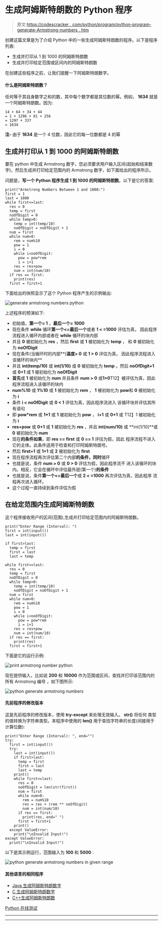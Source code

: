 # 生成阿姆斯特朗数的 Python 程序

> 原文:[https://codescracker . com/python/program/python-program-generate-Armstrong-numbers . htm](https://codescracker.com/python/program/python-program-generate-armstrong-numbers.htm)

创建这篇文章是为了介绍 Python 中的一些生成阿姆斯特朗数的程序。以下是程序列表:

*   生成并打印从 1 到 1000 的阿姆斯特朗数
*   生成并打印给定范围或区间内的阿姆斯特朗数

在创建这些程序之前，让我们提醒一下阿姆斯特朗数字。

#### 什么是阿姆斯特朗数？

任何等于其自身数字之和的数，其中每个数字都是其位数的幂。例如， **1634** 就是一个阿姆斯特朗数。因为:

```
14 + 64 + 34 + 44
= 1 + 1296 + 81 + 256
= 1297 + 337
= 1634
```

**注-** 由于 **1634** 是一个 4 位数，因此它的每一位数都是 4 的幂

## 生成并打印从 1 到 1000 的阿姆斯特朗数

要在 python 中生成 Armstrong 数字，您必须要求用户输入区间(起始和结束数字)，然后生成并打印给定范围内的 Armstrong 数字，如下面给出的程序所示。

问题是，**写一个 Python 程序生成 1 到 1000 的阿姆斯特朗数**。以下是它的答案:

```
print("Armstrong Numbers Between 1 and 1000:")
first = 1
last = 1000
while first<=last:
  res = 0
  temp = first
  noOfDigit = 0
  while temp>0:
    temp = int(temp/10)
    noOfDigit = noOfDigit + 1
  num = first
  while num>0:
    rem = num%10
    pow = 1
    i = 0
    while i<noOfDigit:
      pow = pow*rem
      i = i+1
    res = res+pow
    num = int(num/10)
  if res == first:
    print(res)
  first = first+1
```

下面给出的快照显示了这个 Python 程序产生的示例输出:

![generate armstrong numbers python](../Images/dcb157062a4032cd4515e40606038227.png)

上述程序的预演如下:

*   初始值，**第一个= 1** ，**最后一个= 1000**
*   现在条件 **while** 循环**第一个<=最后一个**或者 **1 < =1000** 评估为真， 因此程序流程进入循环内部或者在 **while** 循环的块内部
*   并且 **0** 被初始化为 **res** ，然后 **first** 或 **1** 被初始化为 **temp** ， 和 **0** 被初始化为 **noOfDigit**
*   现在条件(当循环时的内部**)**温度> 0** 或 **1 > 0** 评估为真， 因此程序流程进入该循环的块内**
*   并且 **int(temp/10)** 或 **int(1/10)** 或 **0** 被初始化为 **temp** 。然后 **noOfDigit+1**或 **0+1** 或 **1** 被初始化为 **noOfDigit**
*   **首先**或 **1** 被初始化为 **num** 并且条件 **num > 0** 或**1>0**T12】被评估为真，因此程序流程进入该循环的块内
*   **num%10** 或 **1%10** 或 **1** 被初始化为 **rem** ， **1** 被初始化为 **pow**和 **0** 被初始化为 **i**
*   条件 **i < noOfDigit** 或 **0 < 1** 评估为真，因此程序流进入 该循环块并评估其所有语句
*   即 **pow*rem** 或 **1*1** 或 **1** 被初始化为 **pow** ， **i+1** 或 **0+1** 或 T12】1 被初始化为 **i**
*   **res+pow** 或 **0+1** 或 **1** 被初始化为 **res** ，并且 **int(num/10)** 或 **int(1/10)**或 **0** 被初始化为 **num**
*   现在**的条件如果**，即 **res == first** 或 **0 == 1** 评估为假，因此 程序流程不进入它的主体。此条件适用于检查和打印阿姆斯特朗号。
*   然后 **first+1** 或 **1+1** 或 **2** 被初始化为 **first**
*   现在程序流程再次评估第二个内部**的条件，同时**循环
*   也就是说，条件 **num > 0** 或 **0 > 0** 评估为假，因此程序流不 进入该循环的块内。相反，它会在循环中评估最外层(第一个)**的条件**
*   也就是说，条件**第一个<=最后一个**或 **2 < =1000** 再次评估为真，因此程序 流程再次进入循环。
*   这个过程一直持续到条件评估为假

## 在给定范围内生成阿姆斯特朗数

这个程序接收用户的区间(范围),生成并打印给定范围内的阿姆斯特朗数。

```
print("Enter Range (Interval): ")
first = int(input())
last = int(input())

if first>last:
  temp = first
  first = last
  last = temp

while first<=last:
  res = 0
  temp = first
  noOfDigit = 0
  while temp>0:
    temp = int(temp/10)
    noOfDigit = noOfDigit + 1
  num = first
  while num>0:
    rem = num%10
    pow = 1
    i = 0
    while i<noOfDigit:
      pow = pow*rem
      i = i+1
    res = res+pow
    num = int(num/10)
  if res == first:
    print(res)
  first = first+1
```

下面是它的运行示例:

![print armstrong number python](../Images/68d13307e95983b8d13d3a9752299c76.png)

现在提供输入，比如说 **200** 和 **10000** 作为范围或区间，查找并打印该范围内的所有 Armstrong 编号 ，如下图所示:

![python generate armstrong numbers](../Images/3dca0d51fbe83e4cc9b26b761d01a17e.png)

#### 先前程序的修改版本

这是先前程序的修改版本，使用 **try-except** 来处理无效输入。 **str()** 将任何 类型的值转换为字符串类型。本程序中使用的 **len()** 用于查找字符串的长度(间接用于计算位数):

```
print("Enter Range (Interval): ", end="")
try:
  first = int(input())
  try:
    last = int(input())
    if first>last:
      temp = first
      first = last
      last = temp
    print()
    while first<=last:
      res = 0
      noOfDigit = len(str(first))
      num = first
      while num>0:
        rem = num%10
        res = res + (rem ** noOfDigit)
        num = int(num/10)
      if res == first:
        print(res, end=" ")
      first = first+1
    print()
  except ValueError:
    print("\nInvalid Input!")
except ValueError:
  print("\nInvalid Input!")
```

以下是其示例运行，范围输入为 **100** 和 **5000** :

![python generate armstrong numbers in given range](../Images/5fb98a50568c34668c861e5f17bae6bb.png)

#### 其他语言的相同程序

*   [Java 生成阿姆斯特朗数字](/java/program/java-program-generate-armstrong-number.htm)
*   [C 生成阿姆斯特朗数字](/c/program/c-program-generate-armstrong-number.htm)
*   [C++生成阿姆斯特朗数](/cpp/program/cpp-program-generate-armstrong-number.htm)

[Python 在线测试](/exam/showtest.php?subid=10)

* * *

* * *